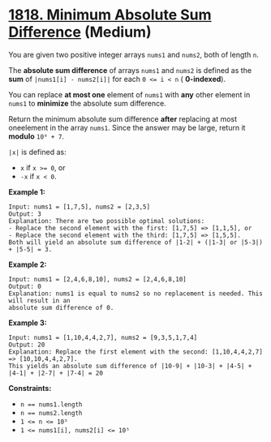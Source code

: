 # [1818. Minimum Absolute Sum Difference][link] (Medium)

[link]: https://leetcode.com/problems/minimum-absolute-sum-difference/

You are given two positive integer arrays `nums1` and `nums2`, both of length `n`.

The **absolute sum difference** of arrays `nums1` and `nums2` is defined as the **sum** of
`|nums1[i] - nums2[i]|` for each `0 <= i < n` ( **0-indexed**).

You can replace **at most one** element of `nums1` with **any** other element in `nums1` to
**minimize** the absolute sum difference.

Return the minimum absolute sum difference **after** replacing at most oneelement in the array
`nums1`. Since the answer may be large, return it **modulo** `10⁹ + 7`.

`|x|` is defined as:

- `x` if `x >= 0`, or
- `-x` if `x < 0`.

**Example 1:**

```
Input: nums1 = [1,7,5], nums2 = [2,3,5]
Output: 3
Explanation: There are two possible optimal solutions:
- Replace the second element with the first: [1,7,5] => [1,1,5], or
- Replace the second element with the third: [1,7,5] => [1,5,5].
Both will yield an absolute sum difference of |1-2| + (|1-3| or |5-3|) + |5-5| = 3.
```

**Example 2:**

```
Input: nums1 = [2,4,6,8,10], nums2 = [2,4,6,8,10]
Output: 0
Explanation: nums1 is equal to nums2 so no replacement is needed. This will result in an
absolute sum difference of 0.
```

**Example 3:**

```
Input: nums1 = [1,10,4,4,2,7], nums2 = [9,3,5,1,7,4]
Output: 20
Explanation: Replace the first element with the second: [1,10,4,4,2,7] => [10,10,4,4,2,7].
This yields an absolute sum difference of |10-9| + |10-3| + |4-5| + |4-1| + |2-7| + |7-4| = 20
```

**Constraints:**

- `n == nums1.length`
- `n == nums2.length`
- `1 <= n <= 10⁵`
- `1 <= nums1[i], nums2[i] <= 10⁵`
